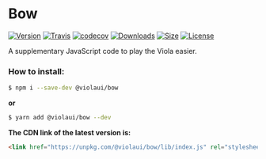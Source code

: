 # Bow

[![Version][Version]](https://www.npmjs.com/package/@violaui/bow)
[![Travis][Travis]](https://travis-ci.org/violaui/bow)
[![codecov][codecov]](https://codecov.io/gh/violaui/bow)
[![Downloads][Downloads]](https://www.npmjs.com/package/@violaui/bow)
[![Size][Size]](https://unpkg.com/@violaui/bow)
[![License][License]](https://github.com/violaui/bow/blob/master/LICENSE)

A supplementary JavaScript code to play the Viola easier.

### How to install:

```bash
$ npm i --save-dev @violaui/bow
```

__or__

```bash
$ yarn add @violaui/bow --dev
```

__The CDN link of the latest version is:__

```html
<link href="https://unpkg.com/@violaui/bow/lib/index.js" rel="stylesheet">
```

[Version]: https://img.shields.io/npm/v/@violaui/bow.svg?style=flat-square
[Travis]: https://img.shields.io/travis/violaui/bow.svg?style=flat-square
[codecov]: https://img.shields.io/codecov/c/gh/violaui/bow.svg?label=codecov&logo=codecov&style=flat-square
[Downloads]: https://img.shields.io/npm/dt/@violaui/bow.svg?style=flat-square
[Size]: https://img.shields.io/bundlephobia/minzip/@violaui/bow.svg?style=flat-square
[License]: https://img.shields.io/github/license/violaui/bow.svg?color=%23aa55aa&style=flat-square
